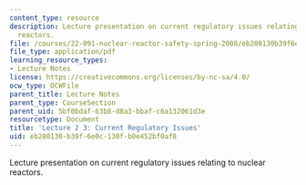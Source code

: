 ```yaml
---
content_type: resource
description: Lecture presentation on current regulatory issues relating to nuclear
  reactors.
file: /courses/22-091-nuclear-reactor-safety-spring-2008/eb280130b39f6e0c130fb0e452bf0af8_MIT22_091S08_lec24_1.pdf
file_type: application/pdf
learning_resource_types:
- Lecture Notes
license: https://creativecommons.org/licenses/by-nc-sa/4.0/
ocw_type: OCWFile
parent_title: Lecture Notes
parent_type: CourseSection
parent_uid: 5bf0bdaf-63b8-d8a3-bbaf-c6a132061d3e
resourcetype: Document
title: 'Lecture 2 3: Current Regulatory Issues'
uid: eb280130-b39f-6e0c-130f-b0e452bf0af8
---
```

Lecture presentation on current regulatory issues relating to nuclear reactors.